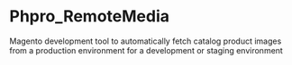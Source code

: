Phpro_RemoteMedia
=================

Magento development tool to automatically fetch catalog product images from a production environment for a development or staging environment
